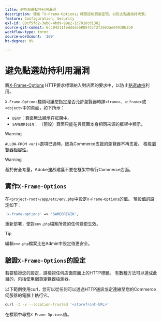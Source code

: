 ```yaml
---
title: 避免點選劫持利用漏洞
description: 使用「X-Frame-Options」標頭控制頁面呈現，以防止點選劫持攻擊。
feature: Configuration, Security
exl-id: 83cf5fd2-3eb8-4bd9-99e2-1c701dcd1382
source-git-commit: 6cc04211fedddab68087bcf2f3603ae0403862b9
workflow-type: tm+mt
source-wordcount: '209'
ht-degree: 0%

---
```


# 避免點選劫持利用漏洞

將[X-Frame-Options](https://datatracker.ietf.org/doc/html/rfc7034) HTTP要求標頭納入對店面的要求中，以防止[點選劫持](https://owasp.org/www-community/attacks/Clickjacking)利用。

`X-Frame-Options`標頭可讓您指定是否允許瀏覽器轉譯`<frame>`、`<iframe>`或`<object>`中的頁面，如下所示：

- `DENY`：頁面無法顯示在框架中。
- `SAMEORIGIN`： （預設）頁面只能在與頁面本身相同來源的框架中顯示。

>[!WARNING]
>
>`ALLOW-FROM <uri>`選項已過時，因為Commerce支援的瀏覽器不再支援。 檢視[瀏覽器相容性](https://developer.mozilla.org/en-US/docs/Web/HTTP/Headers/X-Frame-Options#browser_compatibility)。

>[!WARNING]
>
>基於安全考量，Adobe強烈建議不要在框架中執行Commerce店面。

## 實作`X-Frame-Options`

在`<project-root>/app/etc/env.php`中設定`X-Frame-Options`的值。 預設值的設定如下：

```php
'x-frame-options' => 'SAMEORIGIN',
```

重新部署，使對`env.php`檔案所做的任何變更生效。

>[!TIP]
>
>編輯`env.php`檔案比在Admin中設定值更安全。

## 驗證`X-Frame-Options`的設定

若要驗證您的設定，請檢視任何店面頁面上的HTTP標題。 有數種方法可以達成此目的，包括使用網頁瀏覽器檢測器。

以下範例使用curl，您可以從任何可以透過HTTP通訊協定連線至您的Commerce伺服器的電腦上執行它。

```bash
curl -I -v --location-trusted '<storefront-URL>'
```

在標頭中尋找`X-Frame-Options`值。
